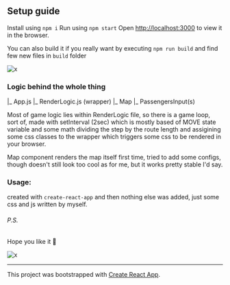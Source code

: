 ## Setup guide

Install using `npm i`
Run using `npm start`
Open [http://localhost:3000](http://localhost:3000) to view it in the browser.

You can also build it if you really want by executing  `npm run build`
and find few new files in `build` folder

![x](https://media0.giphy.com/media/134qZfT6JZrJsI/giphy.gif)

### Logic behind the whole thing

|_ App.js
  |_ RenderLogic.js (wrapper)
    |_ Map
    |_ PassengersInput(s)

Most of game logic lies within RenderLogic file,
so there is a game loop, sort of, made with setInterval (2sec)
which is mostly based of MOVE state variable and some math dividing the step by the route length and assigining some css classes to the wrapper which triggers some css to be rendered in your browser.

Map component renders the map itself first time, tried to add some configs, though doesn't still look too cool as for me, but it works pretty stable I'd say.

### Usage:

created with `create-react-app` and then nothing else was added, just some css and js written by myself.

###### P.S.
Hope you like it 🤞

![x](https://media.giphy.com/media/3osxYamKD88c6pXdfO/giphy.gif)

__________________________

This project was bootstrapped with [Create React App](https://github.com/facebook/create-react-app).
